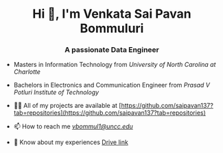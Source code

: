 <h1 align="center">Hi 👋, I'm Venkata Sai Pavan Bommuluri</h1>
<h3 align="center">A passionate Data Engineer</h3>

- Masters in Information Technology from *University of North Carolina at Charlotte*

- Bachelors in Electronics and Communication Engineer from *Prasad V Potluri Institute of Technology*

- 👨‍💻 All of my projects are available at [https://github.com/saipavan137?tab=repositories](https://github.com/saipavan137?tab=repositories)

- 📫 How to reach me *vbommul1@uncc.edu*

- 📄 Know about my experiences [Drive link]([https://drive.google.com/file/d/12vFz-wglHJcsu8M7MNo8bt2QxeO4YxS7/view?usp=sharing](https://docs.google.com/document/d/1MiZids6noT88lf-8LeGvGGlkhRLG8wo8/edit?usp=drive_link&ouid=100349504641860555472&rtpof=true&sd=true))

